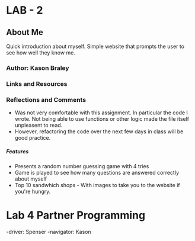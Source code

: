 # LAB - 2

## About Me

Quick introduction about myself. Simple website that prompts the user to see how well they know me.

### Author: Kason Braley

### Links and Resources

### Reflections and Comments

- Was not very comfortable with this assignment. In particular the code I wrote. Not being able to use functions or other logic made the file itself unpleasent to read.
- However, refactoring the code over the next few days in class will be good practice.

##### Features

- Presents a random number guessing game with 4 tries
- Game is played to see how many questions are answered correctly about myself
- Top 10 sandwhich shops - With images to take you to the website if you're hungry.

# Lab 4 Partner Programming

-driver: Spenser
-navigator: Kason
